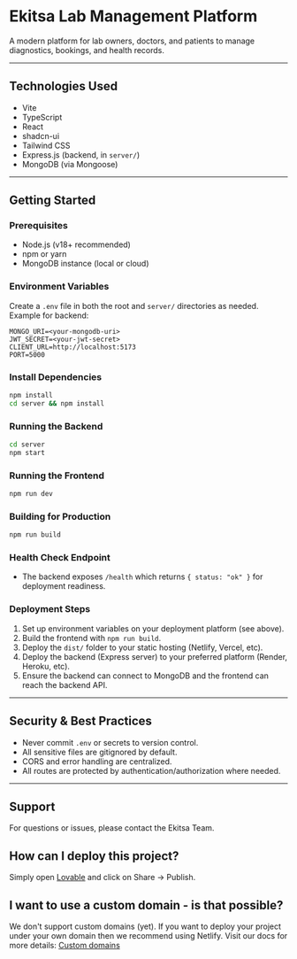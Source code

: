 # Ekitsa Lab Management Platform

A modern platform for lab owners, doctors, and patients to manage diagnostics, bookings, and health records.

---

## Technologies Used
- Vite
- TypeScript
- React
- shadcn-ui
- Tailwind CSS
- Express.js (backend, in `server/`)
- MongoDB (via Mongoose)

---

## Getting Started

### Prerequisites
- Node.js (v18+ recommended)
- npm or yarn
- MongoDB instance (local or cloud)

### Environment Variables
Create a `.env` file in both the root and `server/` directories as needed. Example for backend:
```
MONGO_URI=<your-mongodb-uri>
JWT_SECRET=<your-jwt-secret>
CLIENT_URL=http://localhost:5173
PORT=5000
```

### Install Dependencies
```sh
npm install
cd server && npm install
```

### Running the Backend
```sh
cd server
npm start
```

### Running the Frontend
```sh
npm run dev
```

### Building for Production
```sh
npm run build
```

### Health Check Endpoint
- The backend exposes `/health` which returns `{ status: "ok" }` for deployment readiness.

### Deployment Steps
1. Set up environment variables on your deployment platform (see above).
2. Build the frontend with `npm run build`.
3. Deploy the `dist/` folder to your static hosting (Netlify, Vercel, etc).
4. Deploy the backend (Express server) to your preferred platform (Render, Heroku, etc).
5. Ensure the backend can connect to MongoDB and the frontend can reach the backend API.

---

## Security & Best Practices
- Never commit `.env` or secrets to version control.
- All sensitive files are gitignored by default.
- CORS and error handling are centralized.
- All routes are protected by authentication/authorization where needed.

---

## Support
For questions or issues, please contact the Ekitsa Team.

## How can I deploy this project?

Simply open [Lovable](https://lovable.dev/projects/cdb6c5f5-e0a8-485c-98f6-a82d324f8bf2) and click on Share -> Publish.

## I want to use a custom domain - is that possible?

We don't support custom domains (yet). If you want to deploy your project under your own domain then we recommend using Netlify. Visit our docs for more details: [Custom domains](https://docs.lovable.dev/tips-tricks/custom-domain/)
